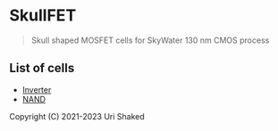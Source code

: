 # SkullFET

> Skull shaped MOSFET cells for SkyWater 130 nm CMOS process

## List of cells

- [Inverter](skullfet_inverter.mag)
- [NAND](skullfet_nand.mag)

Copyright (C) 2021-2023 Uri Shaked
